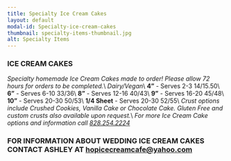 ```yaml
---
title: Specialty Ice Cream Cakes
layout: default
modal-id: Specialty-ice-cream-cakes
thumbnail: specialty-items-thumbnail.jpg
alt: Specialty Items 
---
```

### ICE CREAM CAKES
*Specialty homemade Ice Cream Cakes made to order! Please allow 72 hours for orders to be completed.*\\
*Dairy/Vegan*\\
**4”** - Serves 2-3 $14/$15.50\\
**6”** - Serves 6-10 $33/$36\\
**8”** - Serves 12-16 $40/$43\\
**9”** - Serves 16-20 $45/$48\\
**10”** - Serves 20-30 $50/$53\\
**1/4 Sheet** - Serves 20-30 $52/$55\\
*Crust options include Crushed Cookies, Vanilla Cake or Chocolate Cake. Gluten Free and custom crusts also available upon request.*\\
*For more Ice Cream Cake options and information call <a href="tel:18282542224">828.254.2224</a>*

### FOR INFORMATION ABOUT WEDDING ICE CREAM CAKES CONTACT ASHLEY AT hopicecreamcafe@yahoo.com
